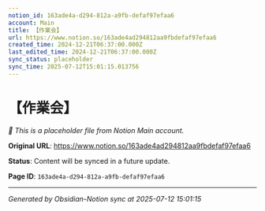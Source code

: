 ```yaml
---
notion_id: 163ade4a-d294-812a-a9fb-defaf97efaa6
account: Main
title: 【作業会】
url: https://www.notion.so/163ade4ad294812aa9fbdefaf97efaa6
created_time: 2024-12-21T06:37:00.000Z
last_edited_time: 2024-12-21T06:37:00.000Z
sync_status: placeholder
sync_time: 2025-07-12T15:01:15.013756
---
```


# 【作業会】

*🔄 This is a placeholder file from Notion Main account.*

**Original URL**: https://www.notion.so/163ade4ad294812aa9fbdefaf97efaa6

**Status**: Content will be synced in a future update.

**Page ID**: `163ade4a-d294-812a-a9fb-defaf97efaa6`

---

*Generated by Obsidian-Notion sync at 2025-07-12 15:01:15*

